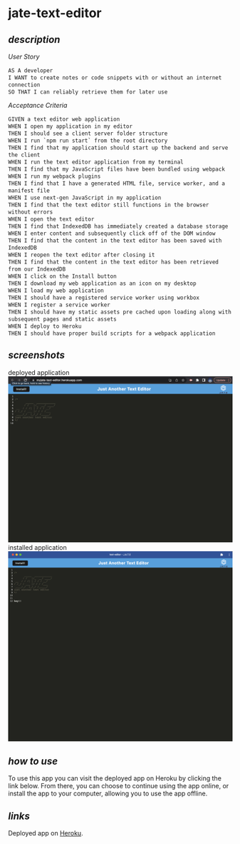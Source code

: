 # jate-text-editor

## *description*

*User Story*
```
AS A developer
I WANT to create notes or code snippets with or without an internet connection
SO THAT I can reliably retrieve them for later use
```

*Acceptance Criteria*
```
GIVEN a text editor web application
WHEN I open my application in my editor
THEN I should see a client server folder structure
WHEN I run `npm run start` from the root directory
THEN I find that my application should start up the backend and serve the client
WHEN I run the text editor application from my terminal
THEN I find that my JavaScript files have been bundled using webpack
WHEN I run my webpack plugins
THEN I find that I have a generated HTML file, service worker, and a manifest file
WHEN I use next-gen JavaScript in my application
THEN I find that the text editor still functions in the browser without errors
WHEN I open the text editor
THEN I find that IndexedDB has immediately created a database storage
WHEN I enter content and subsequently click off of the DOM window
THEN I find that the content in the text editor has been saved with IndexedDB
WHEN I reopen the text editor after closing it
THEN I find that the content in the text editor has been retrieved from our IndexedDB
WHEN I click on the Install button
THEN I download my web application as an icon on my desktop
WHEN I load my web application
THEN I should have a registered service worker using workbox
WHEN I register a service worker
THEN I should have my static assets pre cached upon loading along with subsequent pages and static assets
WHEN I deploy to Heroku
THEN I should have proper build scripts for a webpack application
```

## *screenshots*
deployed application
![](assets/images/deployed-jate.png)
installed application
![](assets/images/installed-jate.png)

## *how to use*
To use this app you can visit the deployed app on Heroku by clicking the link below. From there, you can choose to continue using the app online, or install the app to your computer, allowing you to use the app offline.

## *links*
Deployed app on <a href="https://myjate-text-editor.herokuapp.com/" target="_blank">Heroku</a>.